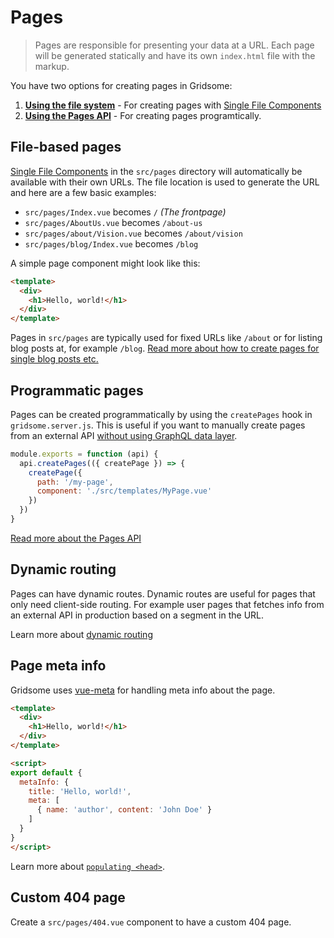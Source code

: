 # Pages

> Pages are responsible for presenting your data at a URL. Each page will be generated statically and have its own `index.html` file with the markup.

You have two options for creating pages in Gridsome:

1. **[Using the file system](#file-based-pages)** - For creating pages with [Single File Components](https://vuejs.org/v2/guide/single-file-components.html)
2. **[Using the Pages API](#programmatic-pages)** - For creating pages programtically.


## File-based pages

[Single File Components](https://vuejs.org/v2/guide/single-file-components.html) in the `src/pages` directory will automatically be available with their own URLs. The file location is used to generate the URL and here are a few basic examples:

- `src/pages/Index.vue` becomes `/` *(The frontpage)*
- `src/pages/AboutUs.vue` becomes `/about-us`
- `src/pages/about/Vision.vue` becomes `/about/vision`
- `src/pages/blog/Index.vue` becomes `/blog`

A simple page component might look like this:

```html
<template>
  <div>
    <h1>Hello, world!</h1>
  </div>
</template>
```

Pages in `src/pages` are typically used for fixed URLs like `/about` or for listing blog posts at, for example `/blog`. [Read more about how to create pages for single blog posts etc.](/docs/collections)

## Programmatic pages

Pages can be created programmatically by using the `createPages` hook in `gridsome.server.js`. This is useful if you want to manually create pages from an external API [without using GraphQL data layer](/docs/pages-api#create-pages-from-external-apis).

```js
module.exports = function (api) {
  api.createPages(({ createPage }) => {
    createPage({
      path: '/my-page',
      component: './src/templates/MyPage.vue'
    })
  })
}
```

[Read more about the Pages API](/docs/pages-api)

## Dynamic routing

Pages can have dynamic routes. Dynamic routes are useful for pages that only need client-side routing. For example user pages that fetches info from an external API in production based on a segment in the URL.

Learn more about [dynamic routing](/docs/dynamic-routing)

## Page meta info

Gridsome uses [vue-meta](https://vue-meta.nuxtjs.org/) for handling meta info about the page.

```html
<template>
  <div>
    <h1>Hello, world!</h1>
  </div>
</template>

<script>
export default {
  metaInfo: {
    title: 'Hello, world!',
    meta: [
      { name: 'author', content: 'John Doe' }
    ]
  }
}
</script>
```

Learn more about [`populating <head>`](/docs/head).

## Custom 404 page

Create a `src/pages/404.vue` component to have a custom 404 page.
